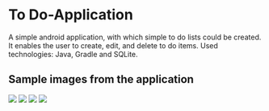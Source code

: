 # To Do-Application
A simple android application, with which simple to do lists could be created. It enables the user to create, edit, and delete to do items. Used technologies: Java, Gradle and SQLite.
## Sample images from the application
![](img/app_outside.jpg)
![](img/main_image.jpeg)
![](img/main_page_2.jpeg)
![](img/create_or_edit_1.jpg)
